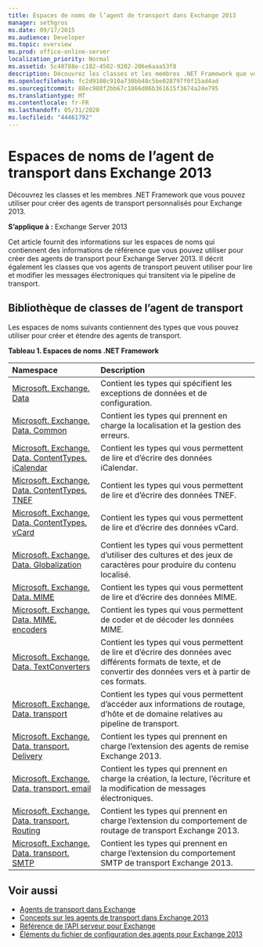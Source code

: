 ```yaml
---
title: Espaces de noms de l’agent de transport dans Exchange 2013
manager: sethgros
ms.date: 09/17/2015
ms.audience: Developer
ms.topic: overview
ms.prod: office-online-server
localization_priority: Normal
ms.assetid: 5c40788e-c182-4502-9202-206e6aaa53f8
description: Découvrez les classes et les membres .NET Framework que vous pouvez utiliser pour créer des agents de transport personnalisés pour Exchange 2013.
ms.openlocfilehash: fc2d9108c910a730bb48c5be028797f0f15ad4ad
ms.sourcegitcommit: 88ec988f2bb67c1866d06b361615f3674a24e795
ms.translationtype: MT
ms.contentlocale: fr-FR
ms.lasthandoff: 05/31/2020
ms.locfileid: "44461792"
---
```

# <a name="transport-agent-namespaces-in-exchange-2013"></a>Espaces de noms de l’agent de transport dans Exchange 2013

Découvrez les classes et les membres .NET Framework que vous pouvez utiliser pour créer des agents de transport personnalisés pour Exchange 2013.
  
**S’applique à :** Exchange Server 2013 
  
Cet article fournit des informations sur les espaces de noms qui contiennent des informations de référence que vous pouvez utiliser pour créer des agents de transport pour Exchange Server 2013. Il décrit également les classes que vos agents de transport peuvent utiliser pour lire et modifier les messages électroniques qui transitent via le pipeline de transport.
  
## <a name="transport-agent-class-library"></a>Bibliothèque de classes de l’agent de transport

Les espaces de noms suivants contiennent des types que vous pouvez utiliser pour créer et étendre des agents de transport.

**Tableau 1. Espaces de noms .NET Framework**

|**Namespace**|**Description**|
|:-----|:-----|
|[Microsoft. Exchange. Data](https://msdn.microsoft.com/library/Microsoft.Exchange.Data.aspx) <br/> |Contient les types qui spécifient les exceptions de données et de configuration.  <br/> |
|[Microsoft. Exchange. Data. Common](https://msdn.microsoft.com/library/Microsoft.Exchange.Data.Common.aspx) <br/> |Contient les types qui prennent en charge la localisation et la gestion des erreurs.  <br/> |
|[Microsoft. Exchange. Data. ContentTypes. iCalendar](https://msdn.microsoft.com/library/Microsoft.Exchange.Data.ContentTypes.iCalendar.aspx) <br/> |Contient les types qui vous permettent de lire et d’écrire des données iCalendar.  <br/> |
|[Microsoft. Exchange. Data. ContentTypes. TNEF](https://msdn.microsoft.com/library/Microsoft.Exchange.Data.ContentTypes.Tnef.aspx) <br/> |Contient les types qui vous permettent de lire et d’écrire des données TNEF.  <br/> |
|[Microsoft. Exchange. Data. ContentTypes. vCard](https://msdn.microsoft.com/library/Microsoft.Exchange.Data.ContentTypes.vCard.aspx) <br/> |Contient les types qui vous permettent de lire et d’écrire des données vCard.  <br/> |
|[Microsoft. Exchange. Data. Globalization](https://msdn.microsoft.com/library/Microsoft.Exchange.Data.Globalization.aspx) <br/> |Contient les types qui vous permettent d’utiliser des cultures et des jeux de caractères pour produire du contenu localisé.  <br/> |
|[Microsoft. Exchange. Data. MIME](https://msdn.microsoft.com/library/Microsoft.Exchange.Data.Mime.aspx) <br/> |Contient les types qui vous permettent de lire et d’écrire des données MIME.  <br/> |
|[Microsoft. Exchange. Data. MIME. encoders](https://msdn.microsoft.com/library/Microsoft.Exchange.Data.Mime.Encoders.aspx) <br/> |Contient les types qui vous permettent de coder et de décoder les données MIME.  <br/> |
|[Microsoft. Exchange. Data. TextConverters](https://msdn.microsoft.com/library/Microsoft.Exchange.Data.TextConverters.aspx) <br/> |Contient les types qui vous permettent de lire et d’écrire des données avec différents formats de texte, et de convertir des données vers et à partir de ces formats.  <br/> |
|[Microsoft. Exchange. Data. transport](https://msdn.microsoft.com/library/Microsoft.Exchange.Data.Transport.aspx) <br/> |Contient les types qui vous permettent d’accéder aux informations de routage, d’hôte et de domaine relatives au pipeline de transport.  <br/> |
|[Microsoft. Exchange. Data. transport. Delivery](https://msdn.microsoft.com/library/Microsoft.Exchange.Data.Transport.Delivery.aspx) <br/> |Contient les types qui prennent en charge l’extension des agents de remise Exchange 2013.  <br/> |
|[Microsoft. Exchange. Data. transport. email](https://msdn.microsoft.com/library/Microsoft.Exchange.Data.Transport.Email.aspx) <br/> |Contient les types qui prennent en charge la création, la lecture, l’écriture et la modification de messages électroniques.  <br/> |
|[Microsoft. Exchange. Data. transport. Routing](https://msdn.microsoft.com/library/Microsoft.Exchange.Data.Transport.Routing.aspx) <br/> |Contient les types qui prennent en charge l’extension du comportement de routage de transport Exchange 2013.  <br/> |
|[Microsoft. Exchange. Data. transport. SMTP](https://msdn.microsoft.com/library/Microsoft.Exchange.Data.Transport.Smtp.aspx) <br/> |Contient les types qui prennent en charge l’extension du comportement SMTP de transport Exchange 2013.  <br/> |
   
## <a name="see-also"></a>Voir aussi

- [Agents de transport dans Exchange](transport-agents-in-exchange-2013.md)   
- [Concepts sur les agents de transport dans Exchange 2013](transport-agent-concepts-in-exchange-2013.md) 
- 
  [Référence de l’API serveur pour Exchange](https://msdn.microsoft.com/library/6eddd052-f59f-45b4-b846-7e53d4d7eb16%28Office.15%29.aspx)
- [Éléments du fichier de configuration des agents pour Exchange 2013](agents-configuration-file-elements-for-exchange-2013.md)
    

